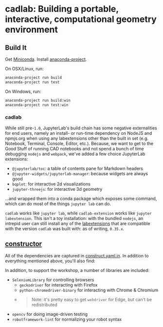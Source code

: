 # cadlab: Building a portable, interactive, computational geometry environment

## Build It
Get [Miniconda][]. Install [anaconda-project][].

On OSX/Linux, run:
```bash
anaconda-project run build
anaconda-project run test
```

On Windows, run:
```bash
anaconda-project run build:win
anaconda-project run test:win
```

### cadlab
While still pre-`1.0`, JupyterLab's build chain has some negative externalities
for end users, namely an install- or run-time dependency on NodeJS and npmjs.org
when using any labextensions other than the built in set (e.g. Notebook, Terminal,
Console, Editor, etc.). Because, we want to get to the Good Stuff of running
CAD notebooks and not spend a bunch of time debugging `nodejs` and `webpack`,
we've added a few choice JupyterLab extensions:

- `@jupyterlab/toc`: a table of contents pane for Markdown headers
- `@jupyter-widgets/jupyterlab-manager`: because widgets are always good
- `bqplot`: for interactive 2d visualizations
- `jupyter-threejs`: for interactive 3d geometry

...and wrapped them into a conda package which exposes some command, which can
do most of the things `jupyter lab` can do.

`cadlab` works like `jupyter lab`, while `cadlab-extension` works like
`jupyter labextension`. This isn't a toy installation: with the bundled `nodejs`,
an intrepid user can still install any of the [labextensions][] that are
compatible with the version `cadlab` was built with: as of writing, `0.35.x`.

## [constructor][]
All of the dependencies are captured in [construct.yaml.in][]. In addition to
everything mentioned above, you'll also find:

In addition, to support the workshop, a number of libraries are included:
- `SeleniumLibrary` for controlling browsers
  - `geckodriver` for interacting with Firefox
  - `python-chromedriver-binary` for interacting with Chrome & Chromium
  - > Note: it's pretty easy to get `webdriver` for Edge, but can't be redistributed
- `opencv` for doing image-driven testing
- `robotframework-lint` for normalizing your robot syntax


[anaconda-project]: https://github.com/anaconda-platform/anaconda-project
[conda-forge]: https://github.com/conda-forge
[conda]: https://github.com/conda/conda
[constructor]: https://github.com/conda/constructor
[construct.yaml.in]: ./constructor/construct.yaml.in
[labextensions]: https://www.npmjs.com/search?q=keywords:jupyterlab-extension
[Miniconda]: https://conda.io/miniconda.html

